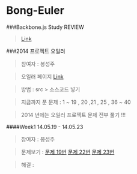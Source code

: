Bong-Euler
==========

###Backbone.js Study REVIEW

> [Link](https://github.com/bongsungju/Bong-Euler/blob/master/BBStudy.md) 


###2014 프로젝트 오일러

> 참여자 : 봉성주

> 오일러 페이지 [Link](http://euler.synap.co.kr/)


> 방법 : src > 소스코드 넣기

> 지금까지 푼 문제 : 1 ~ 19 , 20 ,21 , 25 , 36 ~ 40

> 2014 년에는 오일러 프로젝트 문제 전부 풀기 !!!

####Week1 14.05.19 - 14.05.23

> 참여자 : 봉성주 

> 문제보기 : [문제 19번](http://euler.synap.co.kr/prob_detail.php?id=19) [문제 22번](http://euler.synap.co.kr/prob_detail.php?id=12) [문제 23번](http://euler.synap.co.kr/prob_detail.php?id=23) 

> 해결 : 
